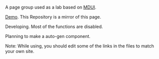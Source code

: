 A page group used as a lab based on [MDUI](https://www.mdui.org/).

[Demo](http://air-kevin.rf.gd/labs/). This Repository is a mirror of this page.

Developing. Most of the functions are disabled.

Planning to make a auto-gen component.

Note: While using, you should edit some of the links in the files to match your own site.
